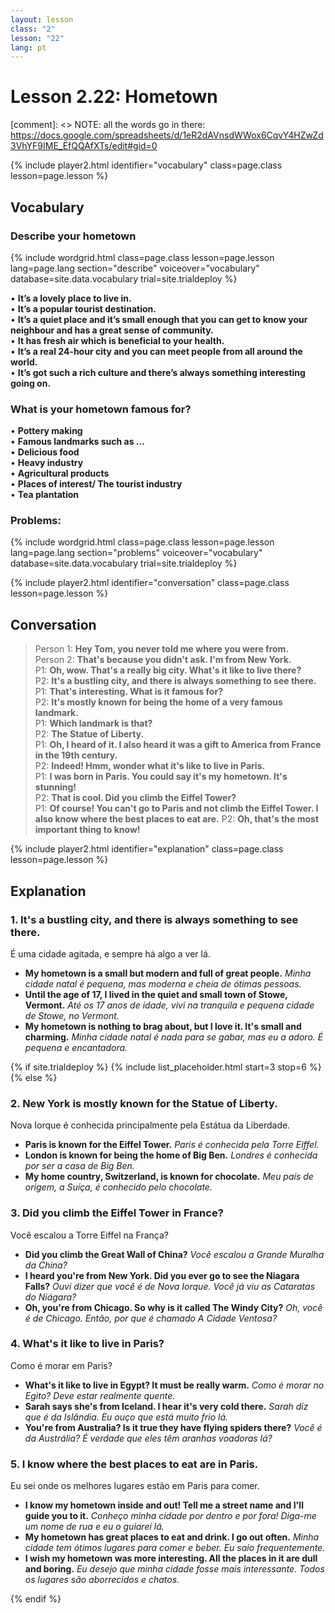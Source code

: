 ```yaml
---
layout: lesson
class: "2"
lesson: "22"
lang: pt
---
```



# Lesson 2.22: Hometown

[comment]: <> NOTE: all the words go in there: https://docs.google.com/spreadsheets/d/1eR2dAVnsdWWox6CqvY4HZwZd3VhYF9IME_EfQQAfXTs/edit#gid=0

{% include player2.html identifier="vocabulary" class=page.class lesson=page.lesson %}
## Vocabulary 


### Describe your hometown 


{% include wordgrid.html 
		class=page.class 
		lesson=page.lesson 
		lang=page.lang
		section="describe"
		voiceover="vocabulary"
		database=site.data.vocabulary 
		trial=site.trialdeploy %}


 
•  **It’s a lovely place to live in.**   
•  **It’s a popular tourist destination.**  
•  **It’s a quiet place and it’s small enough that you can get to know your neighbour and has a great sense of community.**   
•  **It has fresh air which is beneficial to your health.**   
•  **It’s a real 24-hour city and you can meet people from all around the world.**  
•  **It’s got such a rich culture and there’s always something interesting going on.**   



### What is your hometown famous for? 
•  **Pottery making**   
•  **Famous landmarks such as …**   
•  **Delicious food**   
•  **Heavy industry**   
•  **Agricultural products**   
•  **Places of interest/ The tourist industry**  
•  **Tea plantation**   

### Problems: 


{% include wordgrid.html 
		class=page.class 
		lesson=page.lesson 
		lang=page.lang
		section="problems"
		voiceover="vocabulary"
		database=site.data.vocabulary 
		trial=site.trialdeploy %}



{% include player2.html identifier="conversation" class=page.class lesson=page.lesson %}

## Conversation

> Person 1: **Hey Tom, you never told me where you were from.**   
> Person 2: **That's because you didn't ask. I'm from New York.**    
> P1: **Oh, wow. That's a really big city. What's it like to live there?**     
> P2: **It's a bustling city, and there is always something to see there.**   
> P1: **That's interesting. What is it famous for?**    
> P2: **It's mostly known for being the home of a very famous landmark.**   
> P1: **Which landmark is that?**  
> P2: **The Statue of Liberty.**  
> P1: **Oh, I heard of it. I also heard it was a gift to America from France in the 19th century.**  
> P2: **Indeed! Hmm, wonder what it's like to live in Paris.**  
> P1: **I was born in Paris. You could say it's my hometown. It's stunning!**  
> P2: **That is cool. Did you climb the Eiffel Tower?**  
> P1: **Of course! You can't go to Paris and not climb the Eiffel Tower. I also know where the best places to eat are.**
> P2: **Oh, that's the most important thing to know!**   


{% include player2.html identifier="explanation" class=page.class lesson=page.lesson %}

## Explanation
### 1. It's a bustling city, and there is always something to see there. 

É uma cidade agitada, e sempre há algo a ver lá.
- **My hometown is a small but modern and full of great people.** *Minha cidade natal é pequena, mas moderna e cheia de ótimas pessoas.*
- **Until the age of 17, I lived in the quiet and small town of Stowe, Vermont.** *Até os 17 anos de idade, vivi na tranquila e pequena cidade de Stowe, no Vermont.*
- **My hometown is nothing to brag about, but I love it. It's small and charming.** *Minha cidade natal é nada para se gabar, mas eu a adoro. É pequena e encantadora.*

{% if site.trialdeploy %}
  {% include list_placeholder.html start=3 stop=6 %}
  {% else %}
 

### 2. New York is mostly known for the Statue of Liberty.

Nova Iorque é conhecida principalmente pela Estátua da Liberdade.
- **Paris is known for the Eiffel Tower.** *Paris é conhecida pela Torre Eiffel.*
- **London is known for being the home of Big Ben.** *Londres é conhecida por ser a casa de Big Ben.*
- **My home country, Switzerland, is known for chocolate.** *Meu país de origem, a Suíça, é conhecido pelo chocolate.*

### 3. Did you climb the Eiffel Tower in France?

Você escalou a Torre Eiffel na França?
- **Did you climb the Great Wall of China?** *Você escalou a Grande Muralha da China?*
- **I heard you're from New York. Did you ever go to see the Niagara Falls?** *Ouvi dizer que você é de Nova Iorque. Você já viu as Cataratas do Niágara?*
- **Oh, you're from Chicago. So why is it called The Windy City?** *Oh, você é de Chicago. Então, por que é chamado A Cidade Ventosa?*

### 4. What's it like to live in Paris?
Como é morar em Paris?
- **What's it like to live in Egypt? It must be really warm.** *Como é morar no Egito? Deve estar realmente quente.*
- **Sarah says she's from Iceland. I hear it's very cold there.** *Sarah diz que é da Islândia. Eu ouço que está muito frio lá.*
- **You're from Australia? Is it true they have flying spiders there?** *Você é da Austrália? É verdade que eles têm aranhas voadoras lá?*

### 5. I know where the best places to eat are in Paris.

Eu sei onde os melhores lugares estão em Paris para comer.
- **I know my hometown inside and out! Tell me a street name and I'll guide you to it.** *Conheço minha cidade por dentro e por fora! Diga-me um nome de rua e eu o guiarei lá.*
- **My hometown has great places to eat and drink. I go out often.** *Minha cidade tem ótimos lugares para comer e beber. Eu saio frequentemente.*
- **I wish my hometown was more interesting. All the places in it are dull and boring.** *Eu desejo que minha cidade fosse mais interessante. Todos os lugares são aborrecidos e chatos.*


 {% endif %}